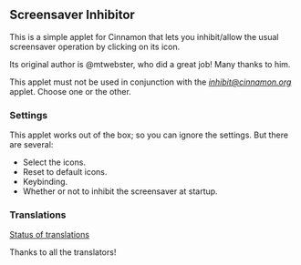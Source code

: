 ## Screensaver Inhibitor

This is a simple applet for Cinnamon that lets you inhibit/allow the usual screensaver operation by clicking on its icon.

Its original author is @mtwebster, who did a great job! Many thanks to him.

This applet must not be used in conjunction with the *inhibit@cinnamon.org* applet. Choose one or the other.

### Settings
This applet works out of the box; so you can ignore the settings. But there are several:

  * Select the icons.
  * Reset to default icons.
  * Keybinding.
  * Whether or not to inhibit the screensaver at startup.

### Translations

[Status of translations](https://github.com/linuxmint/cinnamon-spices-applets/blob/translation-status-tables/.translation-tables/tables/screen-inhibit%40mtwebster.md)

Thanks to all the translators!

